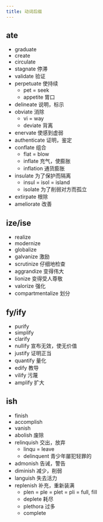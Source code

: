 ```yaml
---
title: 动词后缀
---
```


## ate

- graduate
- create
- circulate
- stagnate 停滞
- validate 验证
- perpetuate 使持续
  - pet = seek
  - appetite 胃口
- delineate 说明，标示
- obviate 消除
  - vi = way
  - deviate 背离
- enervate 使感到虚弱
- authenticate 证明，鉴定
- conflate 组合
  - flat = blow
  - inflate 充气，使膨胀
  - inflation 通货膨胀
- insulate 为了保护而隔离
  - insul = isol = island
  - isolate 为了削弱对方而孤立
- extirpate 根除
- ameliorate 改善

## ize/ise

- realize
- modernize
- globalize
- galvanize 激励
- scrutinize 仔细地检查
- aggrandize 变得伟大
- lionize 变得受人尊敬
- valorize 强化
- compartmentalize 划分

## fy/ify

- purify
- simplify
- clarify
- nullify 宣布无效，使无价值
- justify 证明正当
- quantify 量化
- edify 教导
- vilify 污蔑
- amplify 扩大

## ish

- finish
- accomplish
- vanish
- abolish 废除
- relinquish 交出，放弃
  - linqu = leave
  - delinquent 青少年屡犯轻罪的
- admonish 告诫，警告
- diminish 减少，削弱
- languish 失去活力
- replenish 补充，重新装满
  - plen = ple = plet = pli = full, fill
  - deplete 耗尽
  - plethora 过多
  - complete
